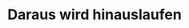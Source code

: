 ---
layout: timestamp
title: Daraus wird hinauslaufen
type_csv: jingles
csv_name: timestamps_jinge_hinauslaufen
---